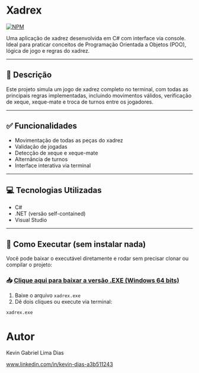 # Xadrex
[![NPM](https://img.shields.io/npm/l/react)](https://github.com/kevinLdias/projetoxadrez-console/new/main)

Uma aplicação de xadrez desenvolvida em C# com interface via console. Ideal para praticar conceitos de Programação Orientada a Objetos (POO), lógica de jogo e regras do xadrez.

---

## 🧠 Descrição

Este projeto simula um jogo de xadrez completo no terminal, com todas as principais regras implementadas, incluindo movimentos válidos, verificação de xeque, xeque-mate e troca de turnos entre os jogadores.

---

## ✅ Funcionalidades

- Movimentação de todas as peças do xadrez
- Validação de jogadas
- Detecção de xeque e xeque-mate
- Alternância de turnos
- Interface interativa via terminal

---

## 💻 Tecnologias Utilizadas

- C#
- .NET (versão self-contained)
- Visual Studio

---

## 🚀 Como Executar (sem instalar nada)

Você pode baixar o executável diretamente e rodar sem precisar clonar ou compilar o projeto:

### 📥 [Clique aqui para baixar a versão .EXE (Windows 64 bits)](https://github.com/kevinLdias/projetoxadrez-console/releases/latest)

1. Baixe o arquivo `xadrex.exe`
2. Dê dois cliques ou execute via terminal:

```bash
xadrex.exe
```

# Autor

Kevin Gabriel Lima Dias

www.linkedin.com/in/kevin-dias-a3b511243
